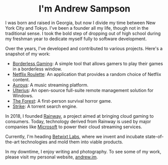 <div align="center">
  <h1>I'm Andrew Sampson</h1>
</div>

I was born and raised in Georgia, but now I divide my time between New York City and Tokyo. I've been a founder all my life, though not in the traditional sense. I took the bold step of dropping out of high school during my freshman year to dedicate myself fully to software development.

Over the years, I've developed and contributed to various projects. Here's a snapshot of my work:

- [Borderless Gaming](https://github.com/Codeusa/Borderless-Gaming): A simple tool that allows gamers to play their games in a borderless window.
- [Netflix Roulette](https://www.linkedin.com/pulse/netflix-roulette-3am-success-andrew-sampson/): An application that provides a random choice of Netflix content.
- [Aurous](https://www.billboard.com/pro/aurous-andrew-sampson-developer-explains/): A music streaming platform.
- [Ulterius](https://www.forbes.com/sites/curtissilver/2016/10/10/ulterius-dials-in-with-open-source-remote-desktop-pc-management/?sh=184a9f2420dc): An open-source full-suite remote management solution for Windows.
- [The Forest](https://store.steampowered.com/app/242760/The_Forest/): A first-person survival horror game.
- [Strike](https://torrentfreak.com/strike-torrent-search-goes-open-source-after-riaa-debacle-160130/): A torrent search engine.

In 2018, I founded [Rainway](https://github.com/RainwayApp), a project aimed at bringing cloud gaming to consumers. Today, technology derived from Rainway is used by major companies like [Microsoft](https://venturebeat.com/games/rainway-partners-with-microsoft-to-power-xbox-game-pass-ios-streaming/) to power their cloud streaming services.

Currently, I'm heading [Betwixt Labs](https://github.com/betwixt-labs), where we invent and incubate state-of-the-art technologies and mold them into viable products.

In my downtime, I enjoy writing and photography. To see some of my work, please visit my personal website, [andrew.im](https://andrew.im).
